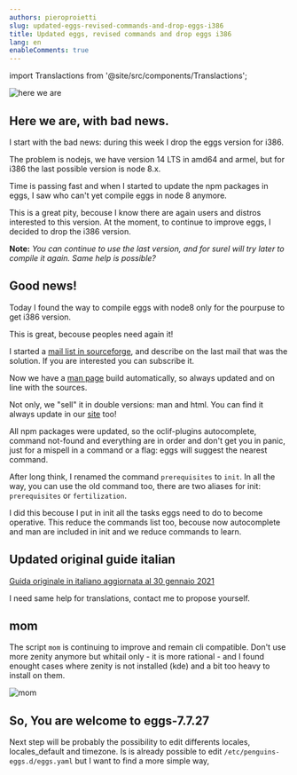 ```yaml
---
authors: pieroproietti
slug: updated-eggs-revised-commands-and-drop-eggs-i386
title: Updated eggs, revised commands and drop eggs i386
lang: en
enableComments: true
---
```

import Translactions from '@site/src/components/Translactions';

<Translactions />

![here we are](/images/here-we-are.jpg)

## Here we are, with bad news.

I start with the bad news: during this week I drop the eggs version for i386.

The problem is nodejs, we have version 14 LTS in amd64 and armel, but for i386 the last possible version is node 8.x.

Time is passing fast and when I started to update the npm packages in eggs, I saw who can't yet compile eggs in node 8 anymore. 

This is a great pity, becouse I know there are again users and distros interested to this version. At the moment, to continue to improve eggs, I decided to drop the i386 version.

**Note:** _You can continue to use the last version, and for sureI will try later to compile it again. Same help is possible?_


## Good news!

Today I found the way to compile eggs with node8 only for the pourpuse to get i386 version. 

This is great, becouse peoples need again it! 

I started a [mail list in sourceforge](https://sourceforge.net/p/penguins-eggs/mailman/penguins-eggs-developers/), and describe on the last mail that was the solution. If you are interested you can subscribe it.

Now we have a [man page](/docs/man) build automatically, so always updated and on line with the sources. 

Not only, we "sell" it in double versions: man and html. You can find it always update in our [site](//docs/man) too!

All npm packages were updated, so the oclif-plugins autocomplete, command not-found and everything are in order and don't get you in panic, just for a mispell in a command or a flag: eggs will suggest the nearest command.

After long think, I renamed the command `prerequisites` to `init`. In all the way, you can use the old command too, there are two aliases for init: `prerequisites` or `fertilization`.

I did this becouse I put in init all the tasks eggs need to do to become operative. This reduce the commands list too, becouse now autocomplete and man are included in init and we reduce commands to learn.

## Updated original guide italian
[Guida originale in italiano aggiornata al 30 gennaio 2021](/docs/tutorial-eggs/italiano)

I need same help for translations, contact me to propose yourself.

## mom
The script `mom` is continuing to improve and remain cli compatible. Don't use more zenity anymore but whitail only - it is more rational - and I found enought cases where zenity is not installed (kde) and a bit too heavy to install on them.

![mom](/images/eggs-mom.png)

## So, You are welcome to eggs-7.7.27

Next step will be probably the possibility to edit differents locales, locales_default and timezone. Is is already possible to edit `/etc/penguins-eggs.d/eggs.yaml` but I want to find a more simple way,

